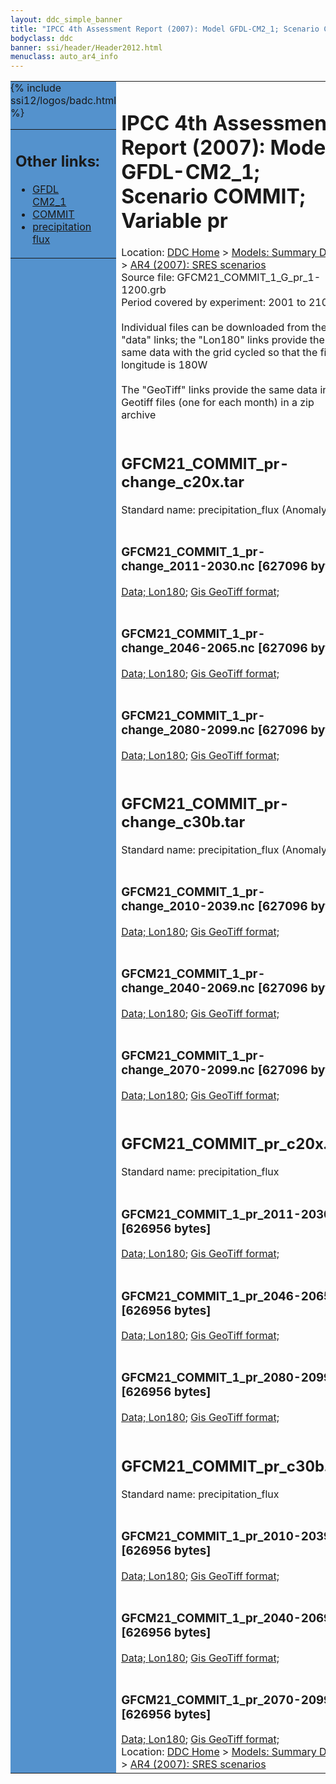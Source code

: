 ```yaml
---
layout: ddc_simple_banner
title: "IPCC 4th Assessment Report (2007): Model GFDL-CM2_1; Scenario COMMIT; Variable pr"
bodyclass: ddc
banner: ssi/header/Header2012.html
menuclass: auto_ar4_info
---
```



<table width="100%" border="0" cellspacing="0" cellpadding="0" style="border-collapse: collapse;">
<tr style="margin:0;padding:0;border:0;">
<td style="margin:0;padding:0;border:0;height:1pt;width:150pt;background:#5492CD;" valign="top" >

<div id="lh-col2" class="auto_ar4_info">
<table class="menumain" bgcolor="#5492CD" cellspacing="0" width="100%" border="0">
<tr><td>
<h2> Other links:</h2>
<ul>
<li><a href="/auto/ar4/model-GFDL-CM2_1.html">GFDL<br/>CM2_1</a></li>
<li><a href="/auto/ar4/scenario-COMMIT.html">COMMIT</a></li>
<li><a href="/auto/ar4/var-precipitation_flux.html">precipitation flux</a></li>
</ul>
</td></tr>
{% include ssi12/logos/badc.html %}
</table>
</div>
</td>
<td><h1>IPCC 4th Assessment Report (2007): Model GFDL-CM2_1; Scenario COMMIT; Variable pr</h1>

<!-- Breadcrumb1 -->
<div id="breadcrumb1" align="left">
Location: <a href="/index.html">DDC Home</a> > <a href="/sim/gcm_clim/">Models: Summary Data</a>
> <a href="/sim/gcm_clim/SRES_AR4/index.html">AR4 (2007): SRES scenarios</a>
</div>
<!-- End of Breadcrumb1 -->Source file: GFCM21_COMMIT_1_G_pr_1-1200.grb
<br/>
Period covered by experiment: 2001 to 2100<br/>
<br/>Individual files can be downloaded from the "data" links; the "Lon180" links provide the same data
         with the grid cycled so that the first longitude is 180W<br/>
<br/>The "GeoTiff" links provide the same data in 12 Geotiff files (one for each month)
          in a zip archive<br/>
<br/><h2>GFCM21_COMMIT_pr-change_c20x.tar</h2>
Standard name: precipitation_flux (Anomaly)<br>
<br/><h3>GFCM21_COMMIT_1_pr-change_2011-2030.nc [627096 bytes]</h3>
<a href="http://apps.ipcc-data.org/cgi-bin/downl/ar4_nc/pr/GFCM21_COMMIT_1_pr-change_2011-2030.nc">Data; </a><a href="http://apps.ipcc-data.org/cgi-bin/downl/ar4_nc/pr/GFCM21_COMMIT_1_pr-change_2011-2030.cyto180.nc"> Lon180</a>; <a href="/cgi-bin/downl/ar4_tif/pr/GFCM21_COMMIT_1_pr-change_2011-2030.zip">Gis GeoTiff format; </a><br/>
<br/><h3>GFCM21_COMMIT_1_pr-change_2046-2065.nc [627096 bytes]</h3>
<a href="http://apps.ipcc-data.org/cgi-bin/downl/ar4_nc/pr/GFCM21_COMMIT_1_pr-change_2046-2065.nc">Data; </a><a href="http://apps.ipcc-data.org/cgi-bin/downl/ar4_nc/pr/GFCM21_COMMIT_1_pr-change_2046-2065.cyto180.nc"> Lon180</a>; <a href="/cgi-bin/downl/ar4_tif/pr/GFCM21_COMMIT_1_pr-change_2046-2065.zip">Gis GeoTiff format; </a><br/>
<br/><h3>GFCM21_COMMIT_1_pr-change_2080-2099.nc [627096 bytes]</h3>
<a href="http://apps.ipcc-data.org/cgi-bin/downl/ar4_nc/pr/GFCM21_COMMIT_1_pr-change_2080-2099.nc">Data; </a><a href="http://apps.ipcc-data.org/cgi-bin/downl/ar4_nc/pr/GFCM21_COMMIT_1_pr-change_2080-2099.cyto180.nc"> Lon180</a>; <a href="/cgi-bin/downl/ar4_tif/pr/GFCM21_COMMIT_1_pr-change_2080-2099.zip">Gis GeoTiff format; </a><br/>
<br/><h2>GFCM21_COMMIT_pr-change_c30b.tar</h2>
Standard name: precipitation_flux (Anomaly)<br>
<br/><h3>GFCM21_COMMIT_1_pr-change_2010-2039.nc [627096 bytes]</h3>
<a href="http://apps.ipcc-data.org/cgi-bin/downl/ar4_nc/pr/GFCM21_COMMIT_1_pr-change_2010-2039.nc">Data; </a><a href="http://apps.ipcc-data.org/cgi-bin/downl/ar4_nc/pr/GFCM21_COMMIT_1_pr-change_2010-2039.cyto180.nc"> Lon180</a>; <a href="/cgi-bin/downl/ar4_tif/pr/GFCM21_COMMIT_1_pr-change_2010-2039.zip">Gis GeoTiff format; </a><br/>
<br/><h3>GFCM21_COMMIT_1_pr-change_2040-2069.nc [627096 bytes]</h3>
<a href="http://apps.ipcc-data.org/cgi-bin/downl/ar4_nc/pr/GFCM21_COMMIT_1_pr-change_2040-2069.nc">Data; </a><a href="http://apps.ipcc-data.org/cgi-bin/downl/ar4_nc/pr/GFCM21_COMMIT_1_pr-change_2040-2069.cyto180.nc"> Lon180</a>; <a href="/cgi-bin/downl/ar4_tif/pr/GFCM21_COMMIT_1_pr-change_2040-2069.zip">Gis GeoTiff format; </a><br/>
<br/><h3>GFCM21_COMMIT_1_pr-change_2070-2099.nc [627096 bytes]</h3>
<a href="http://apps.ipcc-data.org/cgi-bin/downl/ar4_nc/pr/GFCM21_COMMIT_1_pr-change_2070-2099.nc">Data; </a><a href="http://apps.ipcc-data.org/cgi-bin/downl/ar4_nc/pr/GFCM21_COMMIT_1_pr-change_2070-2099.cyto180.nc"> Lon180</a>; <a href="/cgi-bin/downl/ar4_tif/pr/GFCM21_COMMIT_1_pr-change_2070-2099.zip">Gis GeoTiff format; </a><br/>
<br/><h2>GFCM21_COMMIT_pr_c20x.tar</h2>
Standard name: precipitation_flux<br>
<br/><h3>GFCM21_COMMIT_1_pr_2011-2030.nc [626956 bytes]</h3>
<a href="http://apps.ipcc-data.org/cgi-bin/downl/ar4_nc/pr/GFCM21_COMMIT_1_pr_2011-2030.nc">Data; </a><a href="http://apps.ipcc-data.org/cgi-bin/downl/ar4_nc/pr/GFCM21_COMMIT_1_pr_2011-2030.cyto180.nc"> Lon180</a>; <a href="/cgi-bin/downl/ar4_tif/pr/GFCM21_COMMIT_1_pr_2011-2030.zip">Gis GeoTiff format; </a><br/>
<br/><h3>GFCM21_COMMIT_1_pr_2046-2065.nc [626956 bytes]</h3>
<a href="http://apps.ipcc-data.org/cgi-bin/downl/ar4_nc/pr/GFCM21_COMMIT_1_pr_2046-2065.nc">Data; </a><a href="http://apps.ipcc-data.org/cgi-bin/downl/ar4_nc/pr/GFCM21_COMMIT_1_pr_2046-2065.cyto180.nc"> Lon180</a>; <a href="/cgi-bin/downl/ar4_tif/pr/GFCM21_COMMIT_1_pr_2046-2065.zip">Gis GeoTiff format; </a><br/>
<br/><h3>GFCM21_COMMIT_1_pr_2080-2099.nc [626956 bytes]</h3>
<a href="http://apps.ipcc-data.org/cgi-bin/downl/ar4_nc/pr/GFCM21_COMMIT_1_pr_2080-2099.nc">Data; </a><a href="http://apps.ipcc-data.org/cgi-bin/downl/ar4_nc/pr/GFCM21_COMMIT_1_pr_2080-2099.cyto180.nc"> Lon180</a>; <a href="/cgi-bin/downl/ar4_tif/pr/GFCM21_COMMIT_1_pr_2080-2099.zip">Gis GeoTiff format; </a><br/>
<br/><h2>GFCM21_COMMIT_pr_c30b.tar</h2>
Standard name: precipitation_flux<br>
<br/><h3>GFCM21_COMMIT_1_pr_2010-2039.nc [626956 bytes]</h3>
<a href="http://apps.ipcc-data.org/cgi-bin/downl/ar4_nc/pr/GFCM21_COMMIT_1_pr_2010-2039.nc">Data; </a><a href="http://apps.ipcc-data.org/cgi-bin/downl/ar4_nc/pr/GFCM21_COMMIT_1_pr_2010-2039.cyto180.nc"> Lon180</a>; <a href="/cgi-bin/downl/ar4_tif/pr/GFCM21_COMMIT_1_pr_2010-2039.zip">Gis GeoTiff format; </a><br/>
<br/><h3>GFCM21_COMMIT_1_pr_2040-2069.nc [626956 bytes]</h3>
<a href="http://apps.ipcc-data.org/cgi-bin/downl/ar4_nc/pr/GFCM21_COMMIT_1_pr_2040-2069.nc">Data; </a><a href="http://apps.ipcc-data.org/cgi-bin/downl/ar4_nc/pr/GFCM21_COMMIT_1_pr_2040-2069.cyto180.nc"> Lon180</a>; <a href="/cgi-bin/downl/ar4_tif/pr/GFCM21_COMMIT_1_pr_2040-2069.zip">Gis GeoTiff format; </a><br/>
<br/><h3>GFCM21_COMMIT_1_pr_2070-2099.nc [626956 bytes]</h3>
<a href="http://apps.ipcc-data.org/cgi-bin/downl/ar4_nc/pr/GFCM21_COMMIT_1_pr_2070-2099.nc">Data; </a><a href="http://apps.ipcc-data.org/cgi-bin/downl/ar4_nc/pr/GFCM21_COMMIT_1_pr_2070-2099.cyto180.nc"> Lon180</a>; <a href="/cgi-bin/downl/ar4_tif/pr/GFCM21_COMMIT_1_pr_2070-2099.zip">Gis GeoTiff format; </a><br/>
<!-- Breadcrumb2 -->
<div id="breadcrumb2" align="left">
Location: <a href="/index.html">DDC Home</a> > <a href="/sim/gcm_clim/">Models: Summary Data</a>
> <a href="/sim/gcm_clim/SRES_AR4/index.html">AR4 (2007): SRES scenarios</a>
</div>
<!-- End of Breadcrumb2 --></td></tr></table>
